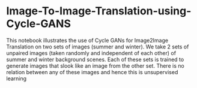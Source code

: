 # Image-To-Image-Translation-using-Cycle-GANS
This notebook illustrates the use of Cycle GANs for Image2Image Translation on two sets of images (summer and winter).  We take 2 sets of unpaired images (taken randomly and independent of each other) of summer and winter background scenes. Each of these sets is trained to generate images that slook like an image from the other set. There is no relation between any of these images and hence this is unsupervised learning
